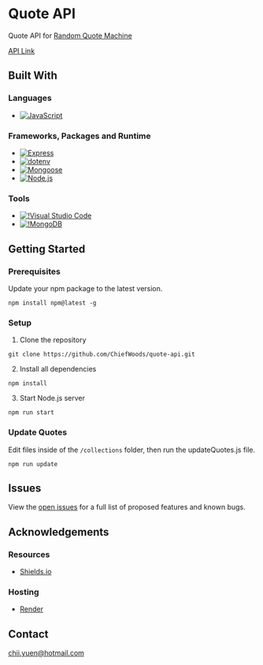# Quote API

Quote API for [Random Quote Machine](https://github.com/ChiefWoods/random-quote-machine)

[API Link](https://quote-api-u0ka.onrender.com/api/quote/villain)

## Built With

### Languages

- [![JavaScript](https://img.shields.io/badge/Javascript-383936?style=for-the-badge&logo=javascript)](https://js.org/index.html)

### Frameworks, Packages and Runtime

- [![Express](https://img.shields.io/badge/Express-black?style=for-the-badge&logo=express)](https://expressjs.com/)
- [![dotenv](https://img.shields.io/badge/.Env-black?style=for-the-badge&logo=dotenv)](https://www.dotenv.org/)
- [![Mongoose](https://img.shields.io/badge/Mongoose-880000?style=for-the-badge&logo=mongoose)](https://mongoosejs.com/)
- [![Node.js](https://img.shields.io/badge/Node.js-233056?style=for-the-badge&logo=nodedotjs)](https://nodejs.org/en)

### Tools

- [![!Visual Studio Code](https://img.shields.io/badge/Visual%20Studio%20Code-2c2c32?style=for-the-badge&logo=visual-studio-code&logoColor=007ACC)](https://code.visualstudio.com/)
- [![!MongoDB](https://img.shields.io/badge/MongoDB-001e2b?style=for-the-badge&logo=mongodb)](https://www.mongodb.com/)

## Getting Started

### Prerequisites

Update your npm package to the latest version.
```
npm install npm@latest -g
```

### Setup

1. Clone the repository
```
git clone https://github.com/ChiefWoods/quote-api.git
```
2. Install all dependencies
```
npm install
```
3. Start Node.js server
```
npm run start
```

### Update Quotes

Edit files inside of the ```/collections``` folder, then run the updateQuotes.js file.
```
npm run update
```

## Issues

View the [open issues](https://github.com/ChiefWoods/random-quote-machine/issues) for a full list of proposed features and known bugs.

## Acknowledgements

### Resources

- [Shields.io](https://shields.io/)

### Hosting

- [Render](https://render.com/)

## Contact

[chii.yuen@hotmail.com](mailto:chii.yuen@hotmail.com)
